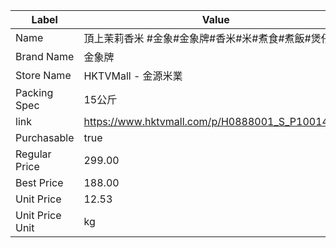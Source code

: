 | Label           | Value                                           |
| --------------- | ----------------------------------------------- |
| Name            | 頂上茉莉香米 #金象#金象牌#香米#米#煮食#煮飯#煲仔飯                   |
| Brand Name      | 金象牌                                             |
| Store Name      | HKTVMall - 金源米業                                 |
| Packing Spec    | 15公斤                                            |
| link            | https://www.hktvmall.com/p/H0888001_S_P10014683 |
| Purchasable     | true                                            |
| Regular Price   | 299.00                                          |
| Best Price      | 188.00                                          |
| Unit Price      | 12.53                                           |
| Unit Price Unit | kg                                              |

